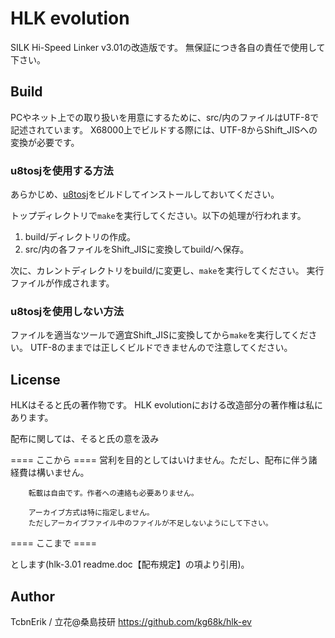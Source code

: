# HLK evolution
SILK Hi-Speed Linker v3.01の改造版です。
無保証につき各自の責任で使用して下さい。


## Build
PCやネット上での取り扱いを用意にするために、src/内のファイルはUTF-8で記述されています。
X68000上でビルドする際には、UTF-8からShift_JISへの変換が必要です。

### u8tosjを使用する方法

あらかじめ、[u8tosj](https://github.com/kg68k/u8tosj)をビルドしてインストールしておいてください。

トップディレクトリで`make`を実行してください。以下の処理が行われます。
1. build/ディレクトリの作成。
2. src/内の各ファイルをShift_JISに変換してbuild/へ保存。

次に、カレントディレクトリをbuild/に変更し、`make`を実行してください。
実行ファイルが作成されます。

### u8tosjを使用しない方法

ファイルを適当なツールで適宜Shift_JISに変換してから`make`を実行してください。
UTF-8のままでは正しくビルドできませんので注意してください。


## License
HLKはそると氏の著作物です。
HLK evolutionにおける改造部分の著作権は私にあります。

配布に関しては、そると氏の意を汲み

==== ここから ====
        営利を目的としてはいけません。ただし、配布に伴う諸経費は構いません。

        転載は自由です。作者への連絡も必要ありません。

        アーカイブ方式は特に指定しません。
        ただしアーカイブファイル中のファイルが不足しないようにして下さい。
==== ここまで ====

とします(hlk-3.01 readme.doc【配布規定】の項より引用)。


## Author
TcbnErik / 立花@桑島技研
https://github.com/kg68k/hlk-ev
